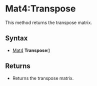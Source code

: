 # Mat4:Transpose

This method returns the transpose matrix.

## Syntax

- [Mat4](Mat4.md) **Transpose**()

## Returns

- Returns the transpose matrix.
